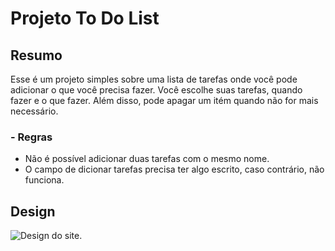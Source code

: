 # Projeto To Do List

## Resumo

Esse é um projeto simples sobre uma lista de tarefas onde você pode adicionar o que você precisa fazer. Você escolhe suas tarefas, quando fazer e o que fazer. Além disso, pode apagar um itém quando não for mais necessário. 

### - Regras

- Não é possível adicionar duas tarefas com o mesmo nome.
- O campo de dicionar tarefas precisa ter algo escrito, caso contrário, não funciona.

## Design

![Design do site.](https://i.ibb.co/f2BvnD3/Captura-de-tela-2024-08-30-204420.png)